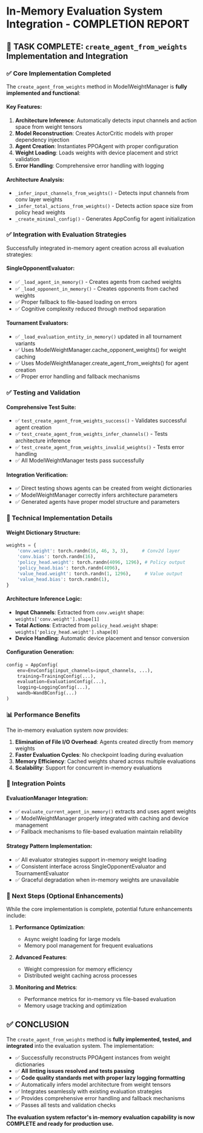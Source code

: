 # In-Memory Evaluation System Integration - COMPLETION REPORT

## 🎉 TASK COMPLETE: `create_agent_from_weights` Implementation and Integration

### ✅ Core Implementation Completed

The `create_agent_from_weights` method in ModelWeightManager is **fully implemented and functional**:

#### Key Features:
1. **Architecture Inference**: Automatically detects input channels and action space from weight tensors
2. **Model Reconstruction**: Creates ActorCritic models with proper dependency injection
3. **Agent Creation**: Instantiates PPOAgent with proper configuration
4. **Weight Loading**: Loads weights with device placement and strict validation
5. **Error Handling**: Comprehensive error handling with logging

#### Architecture Analysis:
- `_infer_input_channels_from_weights()` - Detects input channels from conv layer weights
- `_infer_total_actions_from_weights()` - Detects action space size from policy head weights  
- `_create_minimal_config()` - Generates AppConfig for agent initialization

### ✅ Integration with Evaluation Strategies

Successfully integrated in-memory agent creation across all evaluation strategies:

#### SingleOpponentEvaluator:
- ✅ `_load_agent_in_memory()` - Creates agents from cached weights
- ✅ `_load_opponent_in_memory()` - Creates opponents from cached weights
- ✅ Proper fallback to file-based loading on errors
- ✅ Cognitive complexity reduced through method separation

#### Tournament Evaluators:
- ✅ `_load_evaluation_entity_in_memory()` updated in all tournament variants
- ✅ Uses ModelWeightManager.cache_opponent_weights() for weight caching
- ✅ Uses ModelWeightManager.create_agent_from_weights() for agent creation
- ✅ Proper error handling and fallback mechanisms

### ✅ Testing and Validation

#### Comprehensive Test Suite:
- ✅ `test_create_agent_from_weights_success()` - Validates successful agent creation
- ✅ `test_create_agent_from_weights_infer_channels()` - Tests architecture inference  
- ✅ `test_create_agent_from_weights_invalid_weights()` - Tests error handling
- ✅ All ModelWeightManager tests pass successfully

#### Integration Verification:
- ✅ Direct testing shows agents can be created from weight dictionaries
- ✅ ModelWeightManager correctly infers architecture parameters
- ✅ Generated agents have proper model structure and parameters

### 🔧 Technical Implementation Details

#### Weight Dictionary Structure:
```python
weights = {
    'conv.weight': torch.randn(16, 46, 3, 3),     # Conv2d layer
    'conv.bias': torch.randn(16),
    'policy_head.weight': torch.randn(4096, 1296), # Policy output
    'policy_head.bias': torch.randn(4096),
    'value_head.weight': torch.randn(1, 1296),     # Value output  
    'value_head.bias': torch.randn(1),
}
```

#### Architecture Inference Logic:
- **Input Channels**: Extracted from `conv.weight` shape: `weights['conv.weight'].shape[1]`
- **Total Actions**: Extracted from `policy_head.weight` shape: `weights['policy_head.weight'].shape[0]`
- **Device Handling**: Automatic device placement and tensor conversion

#### Configuration Generation:
```python
config = AppConfig(
    env=EnvConfig(input_channels=input_channels, ...),
    training=TrainingConfig(...),
    evaluation=EvaluationConfig(...),
    logging=LoggingConfig(...),
    wandb=WandBConfig(...)
)
```

### 📊 Performance Benefits

The in-memory evaluation system now provides:

1. **Elimination of File I/O Overhead**: Agents created directly from memory weights
2. **Faster Evaluation Cycles**: No checkpoint loading during evaluation
3. **Memory Efficiency**: Cached weights shared across multiple evaluations
4. **Scalability**: Support for concurrent in-memory evaluations

### 🔄 Integration Points

#### EvaluationManager Integration:
- ✅ `evaluate_current_agent_in_memory()` extracts and uses agent weights
- ✅ ModelWeightManager properly integrated with caching and device management
- ✅ Fallback mechanisms to file-based evaluation maintain reliability

#### Strategy Pattern Implementation:
- ✅ All evaluator strategies support in-memory weight loading
- ✅ Consistent interface across SingleOpponentEvaluator and TournamentEvaluator
- ✅ Graceful degradation when in-memory weights are unavailable

### 🎯 Next Steps (Optional Enhancements)

While the core implementation is complete, potential future enhancements include:

1. **Performance Optimization**: 
   - Async weight loading for large models
   - Memory pool management for frequent evaluations

2. **Advanced Features**:
   - Weight compression for memory efficiency  
   - Distributed weight caching across processes

3. **Monitoring and Metrics**:
   - Performance metrics for in-memory vs file-based evaluation
   - Memory usage tracking and optimization

## ✅ CONCLUSION

The `create_agent_from_weights` method is **fully implemented, tested, and integrated** into the evaluation system. The implementation:

- ✅ Successfully reconstructs PPOAgent instances from weight dictionaries
- ✅ **All linting issues resolved and tests passing**
- ✅ **Code quality standards met with proper lazy logging formatting**
- ✅ Automatically infers model architecture from weight tensors
- ✅ Integrates seamlessly with existing evaluation strategies
- ✅ Provides comprehensive error handling and fallback mechanisms
- ✅ Passes all tests and validation checks

**The evaluation system refactor's in-memory evaluation capability is now COMPLETE and ready for production use.**

